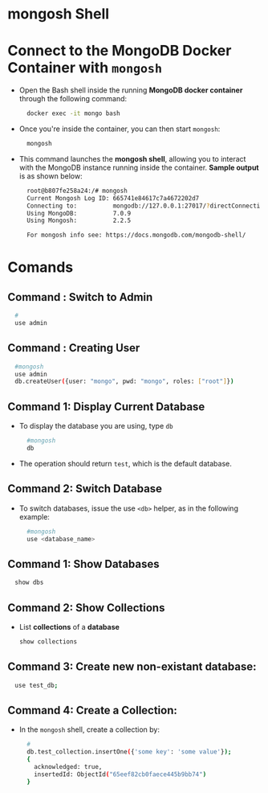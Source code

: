 # mongosh Shell

# Connect to the MongoDB Docker Container with `mongosh`

- Open the Bash shell inside the running **MongoDB docker container** through the following command:
  ```sh
    docker exec -it mongo bash
  ```
- Once you're inside the container, you can then start `mongosh`:
  ```bash
    mongosh
  ```
- This command launches the **mongosh shell**, allowing you to interact with the MongoDB instance running inside the container. **Sample output** is as shown below:

  ```bash
    root@b807fe258a24:/# mongosh
    Current Mongosh Log ID: 665741e84617c7a4672202d7
    Connecting to:          mongodb://127.0.0.1:27017/?directConnection=true&serverSelectionTimeoutMS=2000&appName=mongosh+2.2.5
    Using MongoDB:          7.0.9
    Using Mongosh:          2.2.5

    For mongosh info see: https://docs.mongodb.com/mongodb-shell/
  ```

# Comands

## Command : Switch to Admin

```sh
  #
  use admin
```

## Command : Creating User

```sh
  #mongosh
  use admin
  db.createUser({user: "mongo", pwd: "mongo", roles: ["root"]})
```

## Command 1: Display Current Database

- To display the database you are using, type `db`
  ```sh
    #mongosh
    db
  ```
- The operation should return `test`, which is the default database.

## Command 2: Switch Database

- To switch databases, issue the use `<db>` helper, as in the following example:
  ```sh
    #mongosh
    use <database_name>
  ```

## Command 1: Show Databases

```sh
  show dbs
```

## Command 2: Show Collections

- List **collections** of a **database**

  ```sh
  show collections
  ```

## Command 3: Create new non-existant database:

```sh
  use test_db;
```

## Command 4: Create a Collection:

- In the `mongosh` shell, create a collection by:
  ```sh
    #
    db.test_collection.insertOne({'some key': 'some value'});
    {
      acknowledged: true,
      insertedId: ObjectId("65eef82cb0faece445b9bb74")
    }
  ```
